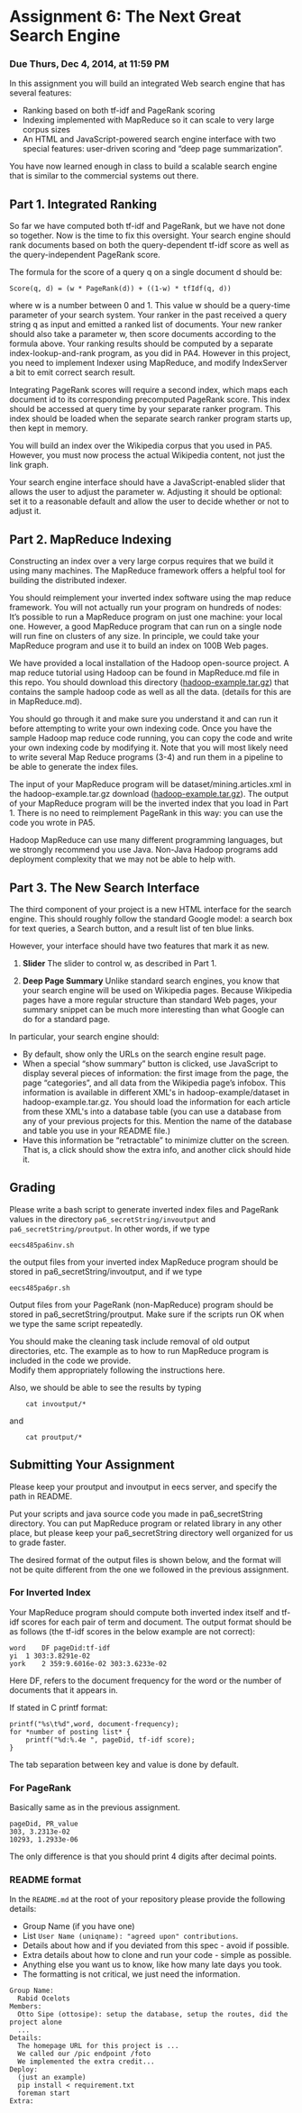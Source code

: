 # Assignment 6: The Next Great Search Engine
### Due Thurs, Dec 4, 2014, at 11:59 PM

In this assignment you will build an integrated Web search engine that has several features:
* Ranking based on both tf-idf and PageRank scoring
* Indexing implemented with MapReduce so it can scale to very large corpus sizes
* An HTML and JavaScript-powered search engine interface with two special features: user-driven scoring and “deep page summarization”.

You have now learned enough in class to build a scalable search engine that is similar to the commercial systems out there. 

## Part 1.  Integrated Ranking
So far we have computed both tf-idf and PageRank, but we have not done so together. 
Now is the time to fix this oversight.  Your search engine should rank documents based on both 
the query-dependent tf-idf score as well as the query-independent PageRank score.  

The formula for the score of a query q on a single document d should be:

	Score(q, d) = (w * PageRank(d)) + ((1-w) * tfIdf(q, d))

where w is a number between 0 and 1.  This value w should be a query-time parameter of your search system. 
Your ranker in the past received a query string q as input and emitted a ranked list of documents. 
Your new ranker should also take a parameter w, then score documents according to the formula above. 
Your ranking results should be computed by a separate index-lookup-and-rank program, as you did in PA4. 
However in this project, you need to implement Indexer using MapReduce, and modify IndexServer a bit to emit 
correct search result.

Integrating PageRank scores will require a second index, which maps each document id to its corresponding 
precomputed PageRank score. This index should be accessed at query time by your separate ranker program. 
This index should be loaded when the separate search ranker program starts up, then kept in memory.

You will build an index over the Wikipedia corpus that you used in PA5. 
However, you must now process the actual Wikipedia content, not just the link graph.

Your search engine interface should have a JavaScript-enabled slider that allows the user to adjust  the parameter w. 
Adjusting it should be optional: set it to a reasonable default and allow the user to decide whether or not to adjust it.

## Part 2.  MapReduce Indexing
Constructing an index over a very large corpus requires that we build it using many machines. 
The MapReduce framework offers a helpful tool for building the distributed indexer.

You should reimplement your inverted index software using the map reduce framework. You will not actually run your program on hundreds of nodes: It’s possible to run a MapReduce program on just one machine: your local one.  However, a good MapReduce program that can run on a single node will run fine on clusters of any size.  In principle, we could take your MapReduce program and use it to build an index on 100B Web pages.

We have provided a local installation of the Hadoop open-source project. A map reduce tutorial using Hadoop can be found in MapReduce.md file in this repo. You should download this directory ([hadoop-example.tar.gz](http://umich.edu/~rahuljha/hadoop-example.tar.gz)) that contains the sample hadoop code as well as all the data. (details for this are in MapReduce.md).

You should go through it and make sure you understand it and can run it before attempting to write your own indexing code. Once you have the sample Hadoop map reduce code running, you can copy the code and write your own indexing code by modifying it. Note that you will most likely need to write several Map Reduce programs (3-4) and run them in a pipeline to be able to generate the index files.

The input of your MapReduce program will be dataset/mining.articles.xml in the hadoop-example.tar.gz download ([hadoop-example.tar.gz](http://umich.edu/~rahuljha/hadoop-example.tar.gz)).
The output of your MapReduce program will be the inverted index that you load in Part 1. 
There is no need to reimplement PageRank in this way: you can use the code you wrote in PA5.

Hadoop MapReduce can use many different programming languages, 
but we strongly recommend you use Java.  Non-Java Hadoop programs add deployment complexity that we may not be able to help with.

## Part 3.  The New Search Interface

The third component of your project is a new HTML interface for the search engine. This should roughly follow the standard Google model: a search box for text queries, a Search button, and a result list of ten blue links.

However, your interface should have two features that mark it as new.

1) **Slider**  The slider to control w, as described in Part 1.

2) **Deep Page Summary**  Unlike standard search engines, you know that your search engine will be used on Wikipedia pages.  Because Wikipedia pages have a more regular structure than standard Web pages, your summary snippet can be much more interesting than what Google can do for a standard page.

In particular, your search engine should:

* By default, show only the URLs on the search engine result page.
* When a special “show summary” button is clicked, use JavaScript to display several pieces of information: the first image from the page, the page “categories”, and all data from the Wikipedia page’s infobox. This information is available in different XML's in hadoop-example/dataset in hadoop-example.tar.gz. You should load the information for each article from these XML's into a database table (you can use a database from any of your previous projects for this. Mention the name of the database and table you use in your README file.)
* Have this information be “retractable” to minimize clutter on the screen.  That is, a click should show the extra info, and another click should hide it.

## Grading

Please write a bash script to generate inverted index files and PageRank values in the directory `pa6_secretString/invoutput` and `pa6_secretString/proutput`. In other words, if we type

	eecs485pa6inv.sh

the output files from your inverted index MapReduce program should be stored in pa6_secretString/invoutput, and if we type

	eecs485pa6pr.sh

Output files from your PageRank (non-MapReduce) program should be stored in pa6_secretString/proutput. Make sure if the scripts run OK when we type the same script repeatedly. 

You should make the cleaning task include removal of old output directories, etc. 
The example as to how to run MapReduce program is included in the code we provide.  
Modify them appropriately following the instructions here.

Also, we should be able to see the results by typing

		cat invoutput/*

and

		cat proutput/*

## Submitting Your Assignment

Please keep your proutput and invoutput in eecs server, and specify the path in README.

Put your scripts and java source code you made in pa6_secretString directory. 
You can put MapReduce program or related library in any other place, but please keep your pa6_secretString directory 
well organized for us to grade faster.

The desired format of the output files is shown below, and the format will not be quite 
different from the one we followed in the previous assignment.

### For Inverted Index
Your MapReduce program should compute both inverted index itself and tf-idf scores for each pair of term and document. The output format should be as follows (the tf-idf scores in the below example are not correct):
	
	word	DF pageDid:tf-idf					
	yi	1 303:3.8291e-02
	york	2 359:9.6016e-02 303:3.6233e-02

Here DF, refers to the document frequency for the word or the number of documents that it appears in.
					
If stated in C printf format:
			
	printf("%s\t%d",word, document-frequency);
	for *number of posting list* {
		printf("%d:%.4e ", pageDid, tf-idf score);
	}
				
The tab separation between key and value is done by default.
					
### For PageRank					
Basically same as in the previous assignment.
	
	pageDid, PR_value				
	303, 3.2313e-02
	10293, 1.2933e-06
				
The only difference is that you should print 4 digits after decimal points. 

### README format

In the `README.md` at the root of your repository please provide the following details:

* Group Name (if you have one)
* List `User Name (uniqname): "agreed upon" contributions`.
* Details about how and if you deviated from this spec - avoid if possible.
* Extra details about how to clone and run your code - simple as possible.
* Anything else you want us to know, like how many late days you took.
* The formatting is not critical, we just need the information.

```
Group Name:   
  Rabid Ocelots
Members:
  Otto Sipe (ottosipe): setup the database, setup the routes, did the project alone  
  ...
Details: 
  The homepage URL for this project is ...
  We called our /pic endpoint /foto
  We implemented the extra credit...
Deploy: 
  (just an example)
  pip install < requirement.txt
  foreman start
Extra:
  
```
